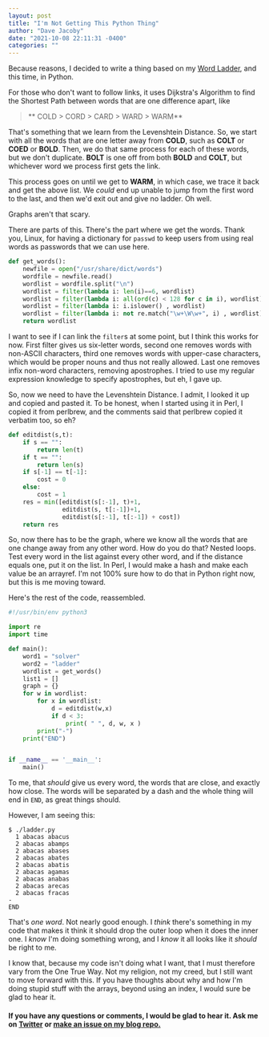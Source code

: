 ```yaml
---
layout: post
title: "I'm Not Getting This Python Thing"
author: "Dave Jacoby"
date: "2021-10-08 22:11:31 -0400"
categories: ""
---
```


Because reasons, I decided to write a thing based on my [Word Ladder](https://jacoby.github.io/2019/05/06/rethinking-my-ladder-puzzle-code.html), and this time, in Python.

For those who don't want to follow links, it uses Dijkstra's Algorithm to find the Shortest Path between words that are one difference apart, like

> ** COLD > CORD > CARD > WARD > WARM**

That's something that we learn from the Levenshtein Distance. So, we start with all the words that are one letter away from **COLD**, such as **COLT** or **COED** or **BOLD**. Then, we do that same process for each of these words, but we don't duplicate. **BOLT** is one off from both **BOLD** and **COLT**, but whichever word we process first gets the link.

This process goes on until we get to **WARM**, in which case, we trace it back and get the above list. We _could_ end up unable to jump from the first word to the last, and then we'd exit out and give no ladder. Oh well.

Graphs aren't that scary.

There are parts of this. There's the part where we get the words. Thank you, Linux, for having a dictionary for `passwd` to keep users from using real words as passwords that we can use here.

```python
def get_words():
    newfile = open("/usr/share/dict/words")
    wordfile = newfile.read()
    wordlist = wordfile.split("\n")
    wordlist = filter(lambda i: len(i)==6, wordlist)
    wordlist = filter(lambda i: all(ord(c) < 128 for c in i), wordlist)
    wordlist = filter(lambda i: i.islower() , wordlist)
    wordlist = filter(lambda i: not re.match("\w+\W\w+", i) , wordlist)
    return wordlist
```

I want to see if I can link the `filter`s at some point, but I think this works for now. First filter gives us six-letter words, second one removes words with non-ASCII characters, third one removes words with upper-case characters, which would be proper nouns and thus not really allowed. Last one removes infix non-word characters, removing apostrophes. I tried to use my regular expression knowledge to specify apostrophes, but eh, I gave up.

So, now we need to have the Levenshtein Distance. I admit, I looked it up and copied and pasted it. To be honest, when I started using it in Perl, I copied it from perlbrew, and the comments said that perlbrew copied it verbatim too, so eh?

```python
def editdist(s,t):
    if s == "":
        return len(t)
    if t == "":
        return len(s)
    if s[-1] == t[-1]:
        cost = 0
    else:
        cost = 1
    res = min([editdist(s[:-1], t)+1,
               editdist(s, t[:-1])+1,
               editdist(s[:-1], t[:-1]) + cost])
    return res
```

So, now there has to be the graph, where we know all the words that are one change away from any other word. How do you do that? Nested loops. Test every word in the list against every other word, and if the distance equals one, put it on the list. In Perl, I would make a hash and make each value be an arrayref. I'm not 100% sure how to do that in Python right now, but this is me moving toward.

Here's the rest of the code, reassembled.

```python
#!/usr/bin/env python3

import re
import time

def main():
    word1 = "solver"
    word2 = "ladder"
    wordlist = get_words()
    list1 = []
    graph = {}
    for w in wordlist:
        for x in wordlist:
            d = editdist(w,x)
            if d < 3:
                print( " ", d, w, x )
        print("-")
    print("END")


if __name__ == '__main__':
    main()
```

To me, that _should_ give us every word, the words that are close, and exactly how close. The words will be separated by a dash and the whole thing will end in `END`, as great things should.

However, I am seeing this:

```text
$ ./ladder.py
  1 abacas abacus
  2 abacas abamps
  2 abacas abases
  2 abacas abates
  2 abacas abatis
  2 abacas agamas
  2 abacas anabas
  2 abacas arecas
  2 abacas fracas
-
END
```

That's _one_ _word_. Not nearly good enough. I _think_ there's something in my code that makes it think it should drop the outer loop when it does the inner one. I _know_ I'm doing something wrong, and I _know_ it all looks like it _should_ be right to me.

I know that, because my code isn't doing what I want, that I must therefore vary from the One True Way. Not my religion, not my creed, but I still want to move forward with this. If you have thoughts about why and how I'm doing stupid stuff with the arrays, beyond using an index, I would sure be glad to hear it.

#### If you have any questions or comments, I would be glad to hear it. Ask me on [Twitter](https://twitter.com/jacobydave) or [make an issue on my blog repo.](https://github.com/jacoby/jacoby.github.io)

